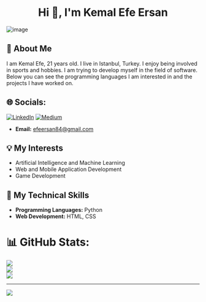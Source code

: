 
 
<h1 align="center">Hi 👋, I'm Kemal Efe Ersan</h1>

![image](https://camo.githubusercontent.com/28e64d517089d4b23ff5716340d789b4af32b3aa44001a62677f273d3ee898d5/68747470733a2f2f6d69722d73332d63646e2d63662e626568616e63652e6e65742f70726f6a6563745f6d6f64756c65732f6d61785f313230302f3831626234623136353638343031392e363430623630333864313333652e676966)


## 🚀 About Me

I am Kemal Efe, 21 years old. I live in Istanbul, Turkey. I enjoy being involved in sports and hobbies. I am trying to develop myself in the field of software. Below you can see the programming languages I am interested in and the projects I have worked on.

## 🌐 Socials:
[![LinkedIn](https://img.shields.io/badge/LinkedIn-%230077B5.svg?logo=linkedin&logoColor=white)](https://linkedin.com/in/kemalefeersan) [![Medium](https://img.shields.io/badge/Medium-12100E?logo=medium&logoColor=white)](https://medium.com/@kemalefeersan) 
- **Email:** efeersan84@gmail.com

## 💡 My Interests

- Artificial Intelligence and Machine Learning
- Web and Mobile Application Development
- Game Development
  
## 🔧 My Technical Skills

- **Programming Languages:** Python
- **Web Development:** HTML, CSS

# 📊 GitHub Stats:
![](https://github-readme-stats.vercel.app/api?username=efeersan&theme=dark&hide_border=false&include_all_commits=false&count_private=false)<br/>
![](https://github-readme-streak-stats.herokuapp.com/?user=efeersan&theme=dark&hide_border=false)<br/>
![](https://github-readme-stats.vercel.app/api/top-langs/?username=efeersan&theme=dark&hide_border=false&include_all_commits=false&count_private=false&layout=compact)

---
[![](https://visitcount.itsvg.in/api?id=efeersan&icon=0&color=0)](https://visitcount.itsvg.in)



